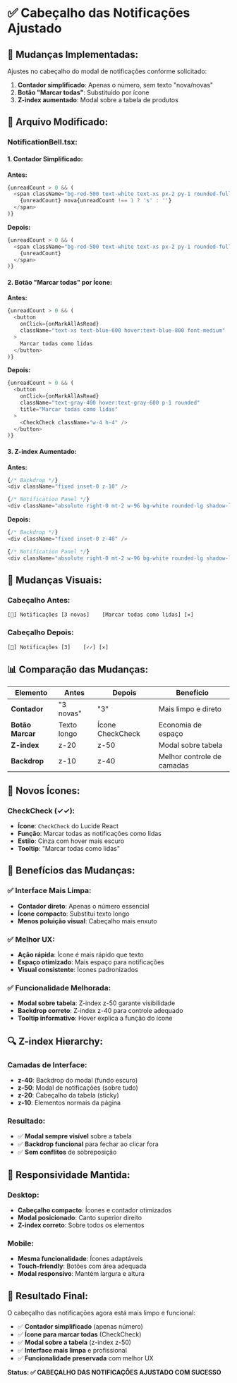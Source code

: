 # ✅ Cabeçalho das Notificações Ajustado

## 🎯 **Mudanças Implementadas:**

Ajustes no cabeçalho do modal de notificações conforme solicitado:
1. **Contador simplificado**: Apenas o número, sem texto "nova/novas"
2. **Botão "Marcar todas"**: Substituído por ícone
3. **Z-index aumentado**: Modal sobre a tabela de produtos

## 🔧 **Arquivo Modificado:**

### **NotificationBell.tsx:**

#### **1. Contador Simplificado:**

**Antes:**
```typescript
{unreadCount > 0 && (
  <span className="bg-red-500 text-white text-xs px-2 py-1 rounded-full">
    {unreadCount} nova{unreadCount !== 1 ? 's' : ''}
  </span>
)}
```

**Depois:**
```typescript
{unreadCount > 0 && (
  <span className="bg-red-500 text-white text-xs px-2 py-1 rounded-full">
    {unreadCount}
  </span>
)}
```

#### **2. Botão "Marcar todas" por Ícone:**

**Antes:**
```typescript
{unreadCount > 0 && (
  <button
    onClick={onMarkAllAsRead}
    className="text-xs text-blue-600 hover:text-blue-800 font-medium"
  >
    Marcar todas como lidas
  </button>
)}
```

**Depois:**
```typescript
{unreadCount > 0 && (
  <button
    onClick={onMarkAllAsRead}
    className="text-gray-400 hover:text-gray-600 p-1 rounded"
    title="Marcar todas como lidas"
  >
    <CheckCheck className="w-4 h-4" />
  </button>
)}
```

#### **3. Z-index Aumentado:**

**Antes:**
```typescript
{/* Backdrop */}
<div className="fixed inset-0 z-10" />

{/* Notification Panel */}
<div className="absolute right-0 mt-2 w-96 bg-white rounded-lg shadow-lg border border-gray-200 z-20 max-h-96 overflow-hidden">
```

**Depois:**
```typescript
{/* Backdrop */}
<div className="fixed inset-0 z-40" />

{/* Notification Panel */}
<div className="absolute right-0 mt-2 w-96 bg-white rounded-lg shadow-lg border border-gray-200 z-50 max-h-96 overflow-hidden">
```

## 🎨 **Mudanças Visuais:**

### **Cabeçalho Antes:**
```
[🔔] Notificações [3 novas]    [Marcar todas como lidas] [✕]
```

### **Cabeçalho Depois:**
```
[🔔] Notificações [3]    [✓✓] [✕]
```

## 📊 **Comparação das Mudanças:**

| **Elemento** | **Antes** | **Depois** | **Benefício** |
|--------------|-----------|------------|---------------|
| **Contador** | "3 novas" | "3" | Mais limpo e direto |
| **Botão Marcar** | Texto longo | Ícone CheckCheck | Economia de espaço |
| **Z-index** | z-20 | z-50 | Modal sobre tabela |
| **Backdrop** | z-10 | z-40 | Melhor controle de camadas |

## 🔧 **Novos Ícones:**

### **CheckCheck (✓✓):**
- **Ícone**: `CheckCheck` do Lucide React
- **Função**: Marcar todas as notificações como lidas
- **Estilo**: Cinza com hover mais escuro
- **Tooltip**: "Marcar todas como lidas"

## 🎯 **Benefícios das Mudanças:**

### **✅ Interface Mais Limpa:**
- **Contador direto**: Apenas o número essencial
- **Ícone compacto**: Substitui texto longo
- **Menos poluição visual**: Cabeçalho mais enxuto

### **✅ Melhor UX:**
- **Ação rápida**: Ícone é mais rápido que texto
- **Espaço otimizado**: Mais espaço para notificações
- **Visual consistente**: Ícones padronizados

### **✅ Funcionalidade Melhorada:**
- **Modal sobre tabela**: Z-index z-50 garante visibilidade
- **Backdrop correto**: Z-index z-40 para controle adequado
- **Tooltip informativo**: Hover explica a função do ícone

## 🔍 **Z-index Hierarchy:**

### **Camadas de Interface:**
- **z-40**: Backdrop do modal (fundo escuro)
- **z-50**: Modal de notificações (sobre tudo)
- **z-20**: Cabeçalho da tabela (sticky)
- **z-10**: Elementos normais da página

### **Resultado:**
- ✅ **Modal sempre visível** sobre a tabela
- ✅ **Backdrop funcional** para fechar ao clicar fora
- ✅ **Sem conflitos** de sobreposição

## 📱 **Responsividade Mantida:**

### **Desktop:**
- **Cabeçalho compacto**: Ícones e contador otimizados
- **Modal posicionado**: Canto superior direito
- **Z-index correto**: Sobre todos os elementos

### **Mobile:**
- **Mesma funcionalidade**: Ícones adaptáveis
- **Touch-friendly**: Botões com área adequada
- **Modal responsivo**: Mantém largura e altura

## 🎉 **Resultado Final:**

O cabeçalho das notificações agora está mais limpo e funcional:

- ✅ **Contador simplificado** (apenas número)
- ✅ **Ícone para marcar todas** (CheckCheck)
- ✅ **Modal sobre a tabela** (z-index z-50)
- ✅ **Interface mais limpa** e profissional
- ✅ **Funcionalidade preservada** com melhor UX

**Status: ✅ CABEÇALHO DAS NOTIFICAÇÕES AJUSTADO COM SUCESSO**
